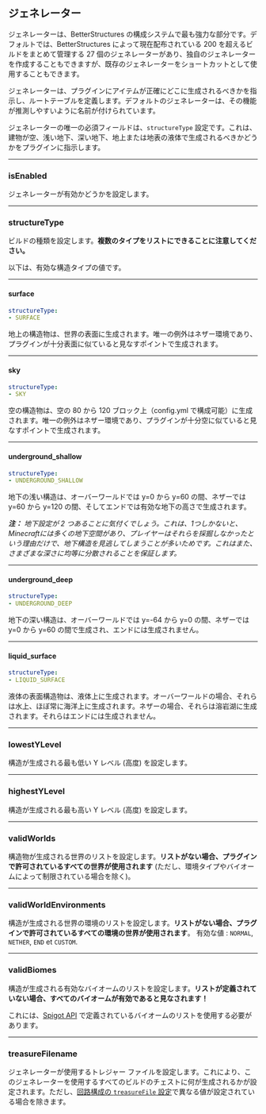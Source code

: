 ## ジェネレーター

ジェネレーターは、BetterStructures の構成システムで最も強力な部分です。デフォルトでは、BetterStructures によって現在配布されている 200 を超えるビルドをまとめて管理する 27 個のジェネレーターがあり、独自のジェネレーターを作成することもできますが、既存のジェネレーターをショートカットとして使用することもできます。

ジェネレーターは、プラグインにアイテムが正確にどこに生成されるべきかを指示し、ルートテーブルを定義します。デフォルトのジェネレーターは、その機能が推測しやすいように名前が付けられています。

ジェネレーターの唯一の必須フィールドは、`structureType` 設定です。これは、建物が空、浅い地下、深い地下、地上または地表の液体で生成されるべきかどうかをプラグインに指示します。

***

### isEnabled

ジェネレーターが有効かどうかを設定します。

***

### structureType

ビルドの種類を設定します。**複数のタイプをリストにできることに注意してください。**

以下は、有効な構造タイプの値です。

***

#### surface

```yml
structureType:
- SURFACE
```

地上の構造物は、世界の表面に生成されます。唯一の例外はネザー環境であり、プラグインが十分表面に似ていると見なすポイントで生成されます。

***

#### sky

```yml
structureType:
- SKY
```

空の構造物は、空の 80 から 120 ブロック上（config.yml で構成可能）に生成されます。唯一の例外はネザー環境であり、プラグインが十分空に似ていると見なすポイントで生成されます。

***

#### underground_shallow

```yml
structureType:
- UNDERGROUND_SHALLOW
```

地下の浅い構造は、オーバーワールドでは y=0 から y=60 の間、ネザーでは y=60 から y=120 の間、そしてエンドでは有効な地下の高さで生成されます。

_**注：** 地下設定が 2 つあることに気付くでしょう。これは、1つしかないと、Minecraftには多くの地下空間があり、プレイヤーはそれらを採掘しなかったという理由だけで、地下構造を見逃してしまうことが多いためです。これはまた、さまざまな深さに均等に分散されることを保証します。_

***

#### underground_deep

```yml
structureType:
- UNDERGROUND_DEEP
```

地下の深い構造は、オーバーワールドでは y=-64 から y=0 の間、ネザーでは y=0 から y=60 の間で生成され、エンドには生成されません。

***

#### liquid_surface

```yml
structureType:
- LIQUID_SURFACE
```

液体の表面構造物は、液体上に生成されます。オーバーワールドの場合、それらは水上、ほぼ常に海洋上に生成されます。ネザーの場合、それらは溶岩湖に生成されます。それらはエンドには生成されません。

***

### lowestYLevel

構造が生成される最も低い Y レベル (高度) を設定します。

***

### highestYLevel

構造が生成される最も高い Y レベル (高度) を設定します。

***

### validWorlds

構造物が生成される世界のリストを設定します。**リストがない場合、プラグインで許可されているすべての世界が使用されます** (ただし、環境タイプやバイオームによって制限されている場合を除く)。

***

### validWorldEnvironments

構造が生成される世界の環境のリストを設定します。**リストがない場合、プラグインで許可されているすべての環境の世界が使用されます**。 有効な値 : `NORMAL`, `NETHER`, `END` et `CUSTOM`.

***

### validBiomes

構造が生成される有効なバイオームのリストを設定します。**リストが定義されていない場合、すべてのバイオームが有効であると見なされます！**

これには、[Spigot API](https://hub.spigotmc.org/javadocs/spigot/org/bukkit/block/Biome.html) で定義されているバイオームのリストを使用する必要があります。

***

### treasureFilename

ジェネレーターが使用するトレジャー ファイルを設定します。これにより、このジェネレーターを使用するすべてのビルドのチェストに何が生成されるかが設定されます。ただし、[回路構成の `treasureFile` 設定]($language$/betterstructures/creating_structures.md&section=treasurefile)で異なる値が設定されている場合を除きます。
